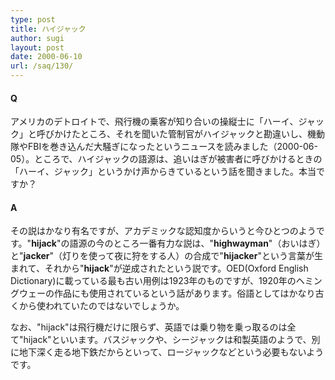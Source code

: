 ```yaml
---
type: post
title: ハイジャック
author: sugi
layout: post
date: 2000-06-10
url: /saq/130/
---
```

#### Q 

アメリカのデトロイトで、飛行機の乗客が知り合いの操縦士に「ハーイ、ジャック」と呼びかけたところ、それを聞いた管制官がハイジャックと勘違いし、機動隊やFBIを巻き込んだ大騒ぎになったというニュースを読みました（2000-06-05）。ところで、ハイジャックの語源は、追いはぎが被害者に呼びかけるときの「ハーイ、ジャック」というかけ声からきているという話を聞きました。本当ですか？

#### A 

その説はかなり有名ですが、アカデミックな認知度からいうと今ひとつのようです。"**hijack**"の語源の今のところ一番有力な説は、"**highwayman**"（おいはぎ）と"**jacker**"（灯りを使って夜に狩をする人）の合成で"**hijacker**"という言葉が生まれて、それから"**hijack**"が逆成されたという説です。OED(Oxford English Dictionary)に載っている最も古い用例は1923年のものですが、1920年のヘミングウェーの作品にも使用されているという話があります。俗語としてはかなり古くから使われていたのではないでしょうか。

なお、"hijack"は飛行機だけに限らず、英語では乗り物を乗っ取るのは全て"hijack"といいます。バスジャックや、シージャックは和製英語のようで、別に地下深く走る地下鉄だからといって、ロージャックなどという必要もないようです。